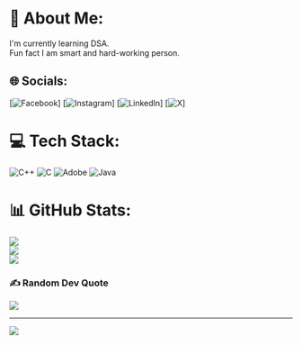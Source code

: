 # 💫 About Me:
I'm currently learning DSA.<br>Fun fact I am smart and hard-working person.  <br>


## 🌐 Socials:
[![Facebook](https://img.shields.io/badge/Facebook-%231877F2.svg?logo=Facebook&logoColor=white)] [![Instagram](https://img.shields.io/badge/Instagram-%23E4405F.svg?logo=Instagram&logoColor=white)] [![LinkedIn](https://img.shields.io/badge/LinkedIn-%230077B5.svg?logo=linkedin&logoColor=white)] [![X](https://img.shields.io/badge/X-black.svg?logo=X&logoColor=white)] 

# 💻 Tech Stack:
![C++](https://img.shields.io/badge/c++-%2300599C.svg?style=for-the-badge&logo=c%2B%2B&logoColor=white) ![C](https://img.shields.io/badge/c-%2300599C.svg?style=for-the-badge&logo=c&logoColor=white) ![Adobe](https://img.shields.io/badge/adobe-%23FF0000.svg?style=for-the-badge&logo=adobe&logoColor=white) ![Java](https://img.shields.io/badge/java-%23ED8B00.svg?style=for-the-badge&logo=openjdk&logoColor=white)
# 📊 GitHub Stats:
![](https://github-readme-stats.vercel.app/api?username=roudramondal&theme=ambient_gradient&hide_border=false&include_all_commits=true&count_private=true)<br/>
![](https://github-readme-streak-stats.herokuapp.com/?user=roudramondal&theme=ambient_gradient&hide_border=false)<br/>
![](https://github-readme-stats.vercel.app/api/top-langs/?username=roudramondal&theme=ambient_gradient&hide_border=false&include_all_commits=true&count_private=true&layout=compact)

### ✍️ Random Dev Quote
![](https://quotes-github-readme.vercel.app/api?type=horizontal&theme=radical)

---
[![](https://visitcount.itsvg.in/api?id=roudramondal&icon=0&color=0)](https://visitcount.itsvg.in)

<!-- Proudly created with GPRM ( https://gprm.itsvg.in ) -->
